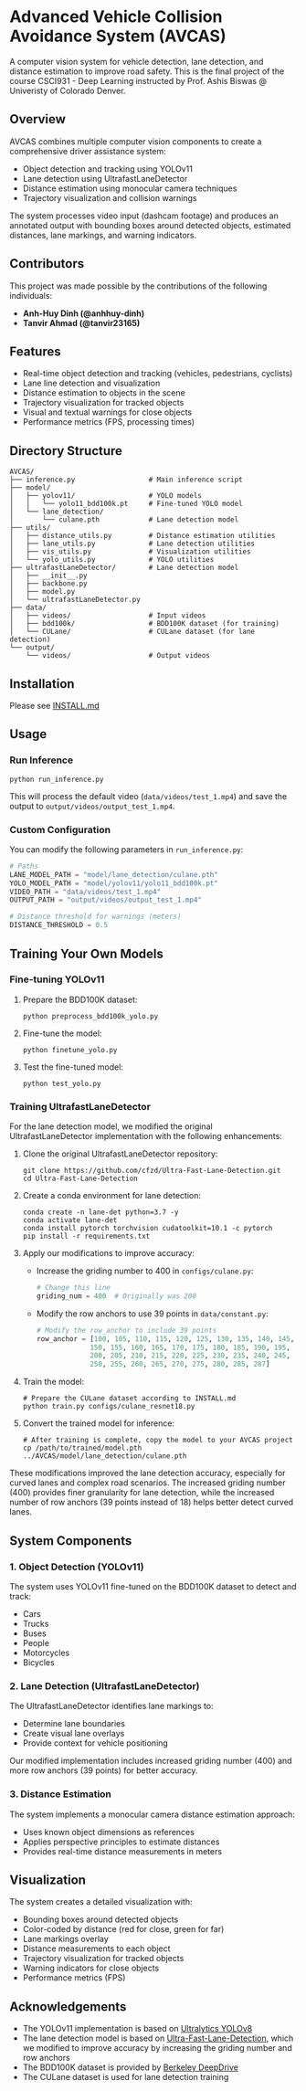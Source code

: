 # Advanced Vehicle Collision Avoidance System (AVCAS)

A computer vision system for vehicle detection, lane detection, and distance estimation to improve road safety. This is the final project of the course CSCI931 - Deep Learning instructed by Prof. Ashis Biswas @ Univeristy of Colorado Denver.

## Overview

AVCAS combines multiple computer vision components to create a comprehensive driver assistance system:

- Object detection and tracking using YOLOv11
- Lane detection using UltrafastLaneDetector
- Distance estimation using monocular camera techniques
- Trajectory visualization and collision warnings

The system processes video input (dashcam footage) and produces an annotated output with bounding boxes around detected objects, estimated distances, lane markings, and warning indicators.

## Contributors

This project was made possible by the contributions of the following individuals:

- **Anh-Huy Dinh (@anhhuy-dinh)**
- **Tanvir Ahmad (@tanvir23165)**

## Features

- Real-time object detection and tracking (vehicles, pedestrians, cyclists)
- Lane line detection and visualization
- Distance estimation to objects in the scene
- Trajectory visualization for tracked objects
- Visual and textual warnings for close objects
- Performance metrics (FPS, processing times)

## Directory Structure

```
AVCAS/
├── inference.py                  # Main inference script
├── model/
│   ├── yolov11/                  # YOLO models
│   │   └── yolo11_bdd100k.pt     # Fine-tuned YOLO model
│   └── lane_detection/
│       └── culane.pth            # Lane detection model
├── utils/
│   ├── distance_utils.py         # Distance estimation utilities
│   ├── lane_utils.py             # Lane detection utilities
│   ├── vis_utils.py              # Visualization utilities
│   └── yolo_utils.py             # YOLO utilities
├── ultrafastLaneDetector/        # Lane detection model
│   ├── __init__.py
│   ├── backbone.py
│   ├── model.py
│   └── ultrafastLaneDetector.py
├── data/
│   ├── videos/                   # Input videos
│   ├── bdd100k/                  # BDD100K dataset (for training)
│   └── CULane/                   # CULane dataset (for lane detection)
└── output/
    └── videos/                   # Output videos
```

## Installation

Please see [INSTALL.md](INSTALL.md)

## Usage

### Run Inference

```
python run_inference.py
```

This will process the default video (`data/videos/test_1.mp4`) and save the output to `output/videos/output_test_1.mp4`.

### Custom Configuration

You can modify the following parameters in `run_inference.py`:

```python
# Paths
LANE_MODEL_PATH = "model/lane_detection/culane.pth"
YOLO_MODEL_PATH = "model/yolov11/yolo11_bdd100k.pt"
VIDEO_PATH = "data/videos/test_1.mp4"
OUTPUT_PATH = "output/videos/output_test_1.mp4"

# Distance threshold for warnings (meters)
DISTANCE_THRESHOLD = 0.5
```

## Training Your Own Models

### Fine-tuning YOLOv11

1. Prepare the BDD100K dataset:
   ```
   python preprocess_bdd100k_yolo.py
   ```

2. Fine-tune the model:
   ```
   python finetune_yolo.py
   ```

3. Test the fine-tuned model:
   ```
   python test_yolo.py
   ```

### Training UltrafastLaneDetector

For the lane detection model, we modified the original UltrafastLaneDetector implementation with the following enhancements:

1. Clone the original UltrafastLaneDetector repository:
   ```
   git clone https://github.com/cfzd/Ultra-Fast-Lane-Detection.git
   cd Ultra-Fast-Lane-Detection
   ```

2. Create a conda environment for lane detection:
   ```
   conda create -n lane-det python=3.7 -y
   conda activate lane-det
   conda install pytorch torchvision cudatoolkit=10.1 -c pytorch
   pip install -r requirements.txt
   ```

3. Apply our modifications to improve accuracy:
   - Increase the griding number to 400 in `configs/culane.py`:
     ```python
     # Change this line
     griding_num = 400  # Originally was 200
     ```
   - Modify the row anchors to use 39 points in `data/constant.py`:
     ```python
     # Modify the row_anchor to include 39 points
     row_anchor = [100, 105, 110, 115, 120, 125, 130, 135, 140, 145, 
                  150, 155, 160, 165, 170, 175, 180, 185, 190, 195, 
                  200, 205, 210, 215, 220, 225, 230, 235, 240, 245, 
                  250, 255, 260, 265, 270, 275, 280, 285, 287]
     ```

4. Train the model:
   ```
   # Prepare the CULane dataset according to INSTALL.md
   python train.py configs/culane_resnet18.py
   ```

5. Convert the trained model for inference:
   ```
   # After training is complete, copy the model to your AVCAS project
   cp /path/to/trained/model.pth ../AVCAS/model/lane_detection/culane.pth
   ```

These modifications improved the lane detection accuracy, especially for curved lanes and complex road scenarios. The increased griding number (400) provides finer granularity for lane detection, while the increased number of row anchors (39 points instead of 18) helps better detect curved lanes.

## System Components

### 1. Object Detection (YOLOv11)

The system uses YOLOv11 fine-tuned on the BDD100K dataset to detect and track:
- Cars
- Trucks
- Buses
- People
- Motorcycles
- Bicycles

### 2. Lane Detection (UltrafastLaneDetector)

The UltrafastLaneDetector identifies lane markings to:
- Determine lane boundaries
- Create visual lane overlays
- Provide context for vehicle positioning

Our modified implementation includes increased griding number (400) and more row anchors (39 points) for better accuracy.

### 3. Distance Estimation

The system implements a monocular camera distance estimation approach:
- Uses known object dimensions as references
- Applies perspective principles to estimate distances
- Provides real-time distance measurements in meters

## Visualization

The system creates a detailed visualization with:
- Bounding boxes around detected objects
- Color-coded by distance (red for close, green for far)
- Lane markings overlay
- Distance measurements to each object
- Trajectory visualization for tracked objects
- Warning indicators for close objects
- Performance metrics (FPS)

## Acknowledgements

- The YOLOv11 implementation is based on [Ultralytics YOLOv8](https://github.com/ultralytics/ultralytics)
- The lane detection model is based on [Ultra-Fast-Lane-Detection](https://github.com/cfzd/Ultra-Fast-Lane-Detection), which we modified to improve accuracy by increasing the griding number and row anchors
- The BDD100K dataset is provided by [Berkeley DeepDrive](https://bdd-data.berkeley.edu/)
- The CULane dataset is used for lane detection training
